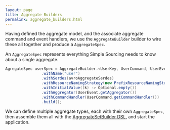 ```yaml
---
layout: page
title: Aggregate Builders
permalink: aggregate_builders.html
---
```


Having defined the aggregate model, and the associate aggregate command and event handlers, we use the `AggregateBuilder` builder 
to wire these all together and produce a `AggregateSpec`. 

An `AggregateSpec` represents everything Simple Sourcing needs to know about a single aggregate.

```java
AgregateSpec userSpec = AggregateBuilder.<UserKey, UserCommand, UserEvent, Optional<User>>newBuilder()
                .withName("user")
                .withSerdes(avroAggregateSerdes)
                .withResourceNamingStrategy(new PrefixResourceNamingStrategy("application_avro_"))
                .withInitialValue((k) -> Optional.empty())
                .withAggregator(UserEvent.getAggregator())
                .withCommandHandler(UserCommand.getCommandHandler())
                .build();
```

We can define multiple aggregate types, each with their own `AggregateSpec`,
then assemble them all with the [AggregateSetBuilder DSL](aggregate_sets.html), and start the application.
